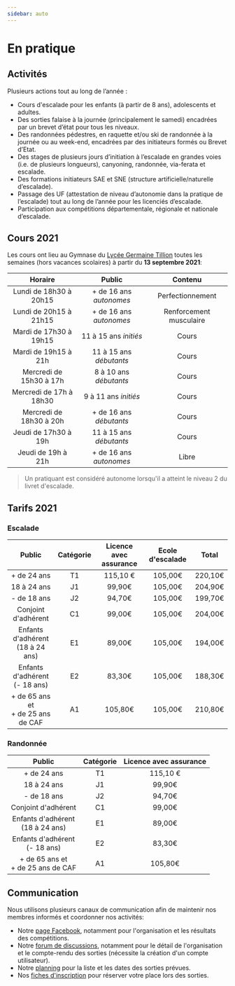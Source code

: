 ```yaml
---
sidebar: auto
---
```


# En pratique

## Activités

Plusieurs actions tout au long de l’année :
* Cours d'escalade pour les enfants (à partir de 8 ans), adolescents et adultes.
* Des sorties falaise à la journée (principalement le samedi) encadrées par un brevet d’état pour tous les niveaux.
* Des randonnées pédestres, en raquette et/ou ski de randonnée à la journée ou au week-end, encadrées par des initiateurs formés ou Brevet d’Etat.
* Des stages de plusieurs jours d’initiation à l’escalade en grandes voies (i.e. de plusieurs longueurs), canyoning, randonnée, via-ferata et escalade.
* Des formations initiateurs SAE et SNE (structure artificielle/naturelle d’escalade).
* Passage des UF (attestation de niveau d’autonomie dans la pratique de l’escalade) tout au long de l’année pour les licenciés d’escalade.
* Participation aux compétitions départementale, régionale et nationale d’escalade.

## Cours 2021

Les cours ont lieu au Gymnase du [Lycée Germaine Tillion](https://www.google.fr/maps?q=Lyc%C3%A9e+Germaine+Tillion+1+rue+du+Campus+Jean+Durand+11493+Castelnaudary&rlz=1C1CHBF_frFR774FR774&um=1&ie=UTF-8&sa=X&ved=2ahUKEwjD3c7q2e7aAhXLK8AKHasbAkkQ_AUoAXoECAAQAw) toutes les semaines (hors vacances scolaires) à partir du **13 septembre 2021**:

| Horaire | Public | Contenu |
| :---: | :---: | :---: |
| Lundi de 18h30 à 20h15 | + de 16 ans *autonomes* | Perfectionnement |
| Lundi de 20h15 à 21h15 | + de 16 ans *autonomes* | Renforcement musculaire |
| Mardi de 17h30 à 19h15 | 11 à 15 ans *initiés* | Cours |
| Mardi de 19h15 à 21h | 11 à 15 ans *débutants* | Cours |
| Mercredi de 15h30 à 17h | 8 à 10 ans *débutants* | Cours |
| Mercredi de 17h à 18h30 | 9 à 11 ans *initiés* | Cours |
| Mercredi de 18h30 à 20h | + de 16 ans *débutants* | Cours |
| Jeudi de 17h30 à 19h | 11 à 15 ans *débutants* | Cours |
| Jeudi de 19h à 21h | + de 16 ans *autonomes* | Libre |

> Un pratiquant est considéré autonome lorsqu'il a atteint le niveau 2 du livret d'escalade.

## Tarifs 2021

### Escalade

Public | Catégorie | Licence avec assurance | Ecole d'escalade | Total |
| :---: | :---: | :---: | :---: | :---: |
+ de 24 ans | T1 | 115,10 € | 105,00€ | 220,10€ |
18 à 24 ans | J1 | 99,90€ | 105,00€ | 204,90€ |
- de 18 ans | J2 | 94,70€ | 105,00€ | 199,70€ |
Conjoint d'adhérent | C1 | 99,00€ | 105,00€ | 204,00€ |
Enfants d'adhérent</br>(18 à 24 ans) | E1 | 89,00€ | 105,00€ | 194,00€ |
Enfants d'adhérent</br>(- 18 ans) | E2 | 83,30€ | 105,00€ | 188,30€ |
+ de 65 ans et</br>+ de 25 ans de CAF | A1 | 105,80€ | 105,00€ | 210,80€ |

### Randonnée

Public | Catégorie | Licence avec assurance | 
| :---: | :---: | :---: |
+ de 24 ans | T1 | 115,10 € |
18 à 24 ans | J1 | 99,90€ |
- de 18 ans | J2 | 94,70€ |
Conjoint d'adhérent | C1 | 99,00€ |
Enfants d'adhérent</br>(18 à 24 ans) | E1 | 89,00€ |
Enfants d'adhérent</br>(- 18 ans) | E2 | 83,30€ |
+ de 65 ans et</br>+ de 25 ans de CAF | A1 | 105,80€ |

## Communication

Nous utilisons plusieurs canaux de communication afin de maintenir nos membres informés et coordonner nos activités:
* Notre [page Facebook](https://www.facebook.com/Club-Nature-Aventure-1590487804525243/), notamment pour l'organisation et les résultats des compétitions.
* Notre [forum de discussions](http://escalade-rando.forumactif.org/), notamment pour le détail de l'organisation et le compte-rendu des sorties (nécessite la création d'un compte utilisateur).
* Notre [planning](https://docs.google.com/spreadsheets/d/1QHKL_DkvibVwh7iwiAAmiIR6HJ4I3zBX1wuB1pN_f1I) pour la liste et les dates des sorties prévues.
* Nos [fiches d'inscription](https://docs.google.com/spreadsheets/d/1CCxeQNFOBg8ZPvDOf0c29eBKt6JQeM9VHBF4OBSsbiM) pour réserver votre place lors des sorties.




